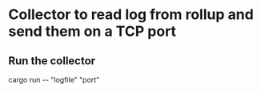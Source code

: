 # Collector to read log from rollup and send them on a TCP port

## Run the collector
cargo run -- "logfile" "port"
